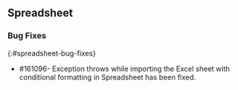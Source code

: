 ## Spreadsheet

### Bug Fixes
{:#spreadsheet-bug-fixes}

*  \#161096-  Exception throws while importing the Excel sheet with conditional formatting in Spreadsheet has been fixed.
